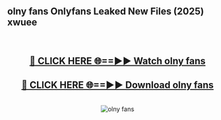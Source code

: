 <h2>olny fans Onlyfans Leaked New Files (2025) xwuee</h2>
<br>
<div align="center">
<h2><a href="https://mediafiles.top/olny_fans&ref=git" rel="nofollow">🔴 CLICK HERE 🌐==►► Watch olny fans</a></h2>
<h2><a href="https://mediafiles.top/olny_fans&ref=git" rel="nofollow">🔴 CLICK HERE 🌐==►► Download olny fans</a></h2>
<br>
<a href="https://mediafiles.top/olny_fans&ref=git" rel="nofollow" data-target="animated-image.originalLink"><img src="https://i.ibb.co.com/xMMVF88/686577567.gif" alt="olny fans" style="max-width: 100%; display: inline-block;" data-target="animated-image.originalImage"></a>
</div>
<br>
<br>